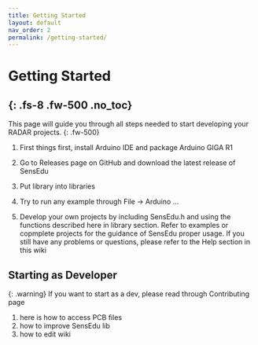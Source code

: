 ```yaml
---
title: Getting Started
layout: default
nav_order: 2
permalink: /getting-started/
---
```


# Getting Started
{: .fs-8 .fw-500 .no_toc}
---

This page will guide you through all steps needed to start developing your RADAR projects.
{: .fw-500}

1. First things first, install Arduino IDE and package Arduino GIGA R1

2. Go to Releases page on GitHub and download the latest release of SensEdu

3. Put library into libraries

4. Try to run any example through File -> Arduino ...

5. Develop your own projects by including SensEdu.h and using the functions described here in library section. Refer to examples or copmplete projects for the guidance of SensEdu proper usage. If you still have any problems or questions, please refer to the Help section in this wiki


## Starting as Developer

{: .warning}
If you want to start as a dev, please read through Contributing page

1. here is how to access PCB files
2. how to improve SensEdu lib
3. how to edit wiki